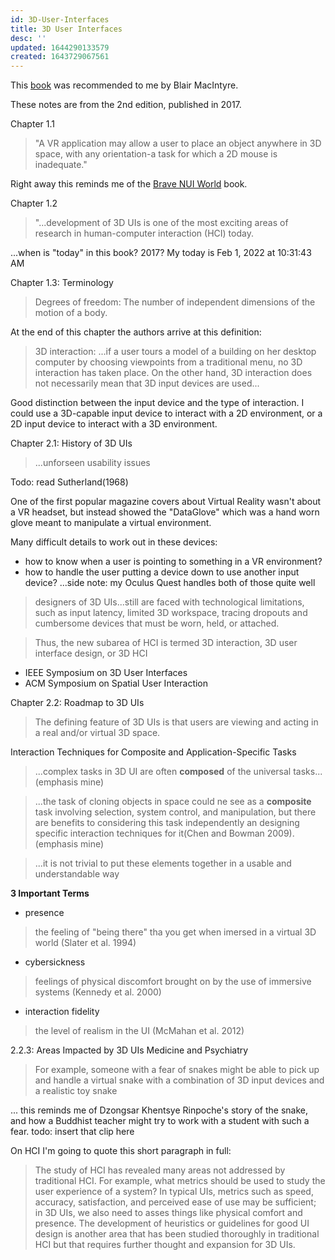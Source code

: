 ```yaml
---
id: 3D-User-Interfaces
title: 3D User Interfaces
desc: ''
updated: 1644290133579
created: 1643729067561
---
```


This [book](https://www.eecs.ucf.edu/~jjl/) was recommended to me by Blair MacIntyre. 

These notes are from the 2nd edition, published in 2017.

Chapter 1.1
> "A VR application may allow a user to place an object anywhere in 3D space, with any orientation-a task for which a 2D mouse is inadequate."

Right away this reminds me of the [Brave NUI World](https://www.amazon.com/Brave-NUI-World-Designing-Interfaces/dp/0123822319) book. 

Chapter 1.2
> "...development of 3D UIs is one of the most exciting areas of research in human-computer interaction (HCI) today.

...when is "today" in this book? 2017? 
My today is Feb 1, 2022 at 10:31:43 AM

Chapter 1.3: Terminology
> Degrees of freedom: The number of independent dimensions of the motion of a body. 

At the end of this chapter the authors arrive at this definition:
>3D interaction: ...if a user tours a model of a building on her desktop computer by choosing viewpoints from a traditional menu, no 3D interaction has taken place. On the other hand, 3D interaction does not necessarily mean that 3D input devices are used...

Good distinction between the input device and the type of interaction. I could use a 3D-capable input device to interact with a 2D environment, or a 2D input device to interact with a 3D environment.

Chapter 2.1: History of 3D UIs
> ...unforseen usability issues

Todo: read Sutherland(1968)

One of the first popular magazine covers about Virtual Reality wasn't about a VR headset, but instead showed the "DataGlove" which was a hand worn glove meant to manipulate a virtual environment.

Many difficult details to work out in these devices:
- how to know when a user is pointing to something in a VR environment?
- how to handle the user putting a device down to use another input device?
...side note: my Oculus Quest handles both of those quite well

>designers of 3D UIs...still are faced with technological limitations, such as input latency, limited 3D workspace, tracing dropouts and cumbersome devices that must be worn, held, or attached.

> Thus, the new subarea of HCI is termed 3D interaction, 3D user interface design, or 3D HCI

- IEEE Symposium on 3D User Interfaces
- ACM Symposium on Spatial User Interaction

Chapter 2.2: Roadmap to 3D UIs
> The defining feature of 3D UIs is that users are viewing and acting in a real and/or virtual 3D space.

Interaction Techniques for Composite and Application-Specific Tasks
> ...complex tasks in 3D UI are often **composed** of the universal tasks...
(emphasis mine)

> ...the task of cloning objects in space could ne see as a **composite** task involving selection, system control, and manipulation, but there are benefits to considering this task independently an designing specific interaction techniques for it(Chen and Bowman 2009).
(emphasis mine)

> ...it is not trivial to put these elements together in a usable and understandable way



**3 Important Terms**
- presence
> the feeling of "being there" tha you get when imersed in a virtual 3D world (Slater et al. 1994)
- cybersickness 
> feelings of physical discomfort brought on by the use of immersive systems (Kennedy et al. 2000)
- interaction fidelity
> the level of realism in the UI (McMahan et al. 2012)


2.2.3: Areas Impacted by 3D UIs
Medicine and Psychiatry
> For example, someone with a fear of snakes might be able to pick up and handle a virtual snake with a combination of 3D input devices and a realistic toy snake

... this reminds me of Dzongsar Khentsye Rinpoche's story of the snake, and how a Buddhist teacher might try to work with a student with such a fear. 
todo: insert that clip here

On HCI
I'm going to quote this short paragraph in full:
> The study of HCI has revealed many areas not addressed by traditional HCI. For example, what metrics should be used to study the user experience of a system? In typical UIs, metrics such as speed, accuracy, satisfaction, and perceived ease of use may be sufficient; in 3D UIs, we also need to asses things like physical comfort and presence. The development of heuristics or guidelines for good UI design is another area that has been studied thoroughly in traditional HCI but that requires further thought and expansion for 3D UIs. 